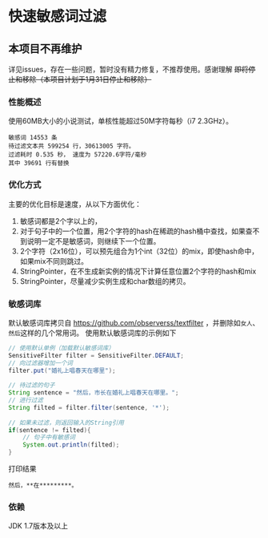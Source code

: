 # 快速敏感词过滤

## 本项目不再维护

详见issues，存在一些问题，暂时没有精力修复，不推荐使用。感谢理解
~~即将停止和移除（本项目计划于1月31日停止和移除）~~


### 性能概述

使用60MB大小的小说测试，单核性能超过50M字符每秒（i7 2.3GHz）。

```
敏感词 14553 条
待过滤文本共 599254 行，30613005 字符。
过滤耗时 0.535 秒， 速度为 57220.6字符/毫秒
其中 39691 行有替换
```

### 优化方式

主要的优化目标是速度，从以下方面优化：

1. 敏感词都是2个字以上的，
2. 对于句子中的一个位置，用2个字符的hash在稀疏的hash桶中查找，如果查不到说明一定不是敏感词，则继续下一个位置。
3. 2个字符（2x16位），可以预先组合为1个int（32位）的mix，即使hash命中，如果mix不同则跳过。
4. StringPointer，在不生成新实例的情况下计算任意位置2个字符的hash和mix
5. StringPointer，尽量减少实例生成和char数组的拷贝。

### 敏感词库

默认敏感词库拷贝自 https://github.com/observerss/textfilter ，并删除如`女人`、`然后`这样的几个常用词。
使用默认敏感词库的示例如下

```java
// 使用默认单例（加载默认敏感词库）
SensitiveFilter filter = SensitiveFilter.DEFAULT;
// 向过滤器增加一个词
filter.put("婚礼上唱春天在哪里");
	
// 待过滤的句子
String sentence = "然后，市长在婚礼上唱春天在哪里。";
// 进行过滤
String filted = filter.filter(sentence, '*');
	
// 如果未过滤，则返回输入的String引用
if(sentence != filted){
	// 句子中有敏感词
	System.out.println(filted);
}
```

打印结果

```
然后，**在*********。
```

### 依赖

JDK 1.7版本及以上


